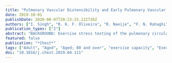 ```yaml
---
title: "Pulmonary Vascular Distensibility and Early Pulmonary Vascular Remodeling in Pulmonary Hypertension"
date: 2019-10-01
publishDate: 2020-08-07T20:23:25.122726Z
authors: ["I. Singh", "R. K. F. Oliveira", "R. Naeije", "F. N. Rahaghi", "W. M. Oldham", "D. M. Systrom", "A. B. Waxman"]
publication_types: ["2"]
abstract: "BACKGROUND: Exercise stress testing of the pulmonary circulation may uncover decreased pulmonary vascular (PV) distensibility as a cause of impaired aerobic exercise capacity and right ventricular (RV)-pulmonary arterial (PA) uncoupling. As such, it may help in the differential diagnosis of unexplained dyspnea, including pulmonary hypertension (PH) and/or heart failure with preserved ejection fraction (HFpEF). We investigated rest and exercise invasive pulmonary hemodynamics, ventilation, and gas exchange in patients with unexplained dyspnea, including 44 patients with HFpEF (of whom 20 had a normal pulmonary vascular resistance [PVR] during exercise [ie, passive HFpEF] and 24 had a higher than normal exercise PVR), 22 patients with exercise PH, 19 patients with pulmonary arterial hypertension (PAH), and 24 age- and sex-matched normal control subjects. METHODS: A PV distensibility coefficient α (%/mm~Hg) was determined from multipoint PV pressure-flow plots. RV-PA coupling was quantified from the analysis of RV pressure curves to determine ratios of end-systolic to arterial elastances (Ees/Ea). Aerobic exercise capacity was estimated by peak oxygen consumption. RESULTS: The α coefficient decreased from 1.35 ± 0.58%/mm~Hg in control subjects and 1.1 ± 0.48%/mm~Hg in patients with passive HFpEF to 0.62 ± 0.32%/mm~Hg in exercise PH, 0.54 ± 0.27%/mm~Hg in HFpEF with high exercise PVR, and 0.18 ± 0.16%/mm Hg in PAH. On multivariate analysis, PV distensibility was associated with decreased Ees/Ea and maximal volume of oxygen consumed. CONCLUSIONS: PV distensibility is an early and sensitive hemodynamic marker of PV disease that is associated with RV-PA uncoupling and decreased aerobic exercise capacity."
featured: false
publication: "*Chest*"
tags: ["Adult", "Aged", "Aged; 80 and over", "exercise capacity", "Exercise Tolerance", "Female", "heart failure", "Heart Failure", "Humans", "Hypertension; Pulmonary", "Male", "pulmonary arterial hypertension", "Pulmonary Artery", "pulmonary vascular distensibility", "Retrospective Studies", "RV-PA coupling", "Stroke Volume", "Vascular Remodeling", "Ventricular Dysfunction; Right"]
doi: "10.1016/j.chest.2019.04.111"
---
```


